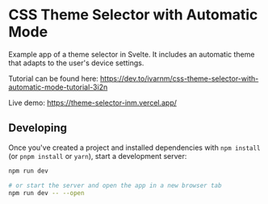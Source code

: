 # CSS Theme Selector with Automatic Mode
Example app of a theme selector in Svelte. It includes an automatic theme that adapts to the user's device settings.

Tutorial can be found here: https://dev.to/ivarnm/css-theme-selector-with-automatic-mode-tutorial-3i2n

Live demo: https://theme-selector-inm.vercel.app/

## Developing

Once you've created a project and installed dependencies with `npm install` (or `pnpm install` or `yarn`), start a development server:

```bash
npm run dev

# or start the server and open the app in a new browser tab
npm run dev -- --open
```